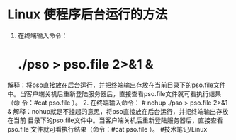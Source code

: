 #  Linux 使程序后台运行的方法

1. 在终端输入命令：
	# ./pso > pso.file 2>&1 & 
解释：将pso直接放在后台运行，并把终端输出存放在当前目录下的pso.file文件中。当客户端关机后重新登陆服务器后，直接查看pso.file文件就可看执行结果（命
令：#cat pso.file ）。
2. 在终端输入命令：
	# nohup  ./pso > pso.file 2>&1 &
解释：nohup就是不挂起的意思，将pso直接放在后台运行，并把终端输出存放在当前
目录下的pso.file文件中。当客户端关机后重新登陆服务器后，直接查看pso.file
文件就可看执行结果（命令：#cat pso.file ）。
#技术笔记/Linux